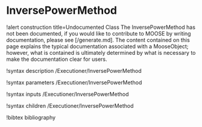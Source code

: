 <!-- MOOSE Documentation Stub: Remove this when content is added. -->

# InversePowerMethod

!alert construction title=Undocumented Class
The InversePowerMethod has not been documented, if you would like to contribute to MOOSE by
writing documentation, please see [/generate.md]. The content contained on this page explains
the typical documentation associated with a MooseObject; however, what is contained is ultimately
determined by what is necessary to make the documentation clear for users.

!syntax description /Executioner/InversePowerMethod

!syntax parameters /Executioner/InversePowerMethod

!syntax inputs /Executioner/InversePowerMethod

!syntax children /Executioner/InversePowerMethod

!bibtex bibliography
